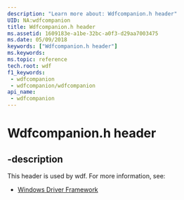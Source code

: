```yaml
---
description: "Learn more about: Wdfcompanion.h header"
UID: NA:wdfcompanion
title: Wdfcompanion.h header
ms.assetid: 1609183e-a1be-32bc-a0f3-d29aa7003475
ms.date: 05/09/2018
keywords: ["Wdfcompanion.h header"]
ms.keywords: 
ms.topic: reference
tech.root: wdf
f1_keywords:
 - wdfcompanion
 - wdfcompanion/wdfcompanion
api_name:
 - wdfcompanion
---
```


# Wdfcompanion.h header


## -description

This header is used by wdf. For more information, see:

- [Windows Driver Framework](../_wdf/index.md)

